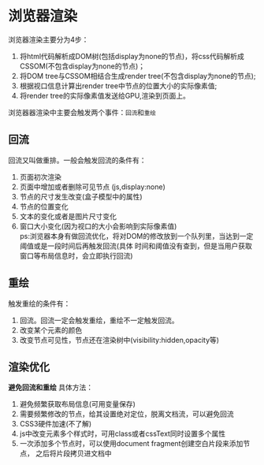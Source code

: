 # 浏览器渲染  
浏览器渲染主要分为4步：  
1. 将html代码解析成DOM树(包括display为none的节点)，将css代码解析成CSSOM(不包含display为none的节点)；  
2. 将DOM tree与CSSOM相结合生成render tree(不包含display为none的节点);  
3. 根据视口信息计算出render tree中节点的位置大小的实际像素值;  
4. 将render tree的实际像素值发送给GPU,渲染到页面上。  

浏览器器渲染中主要会触发两个事件：`回流`和`重绘`  
## 回流  
回流又叫做重排。一般会触发回流的条件有：  
1. 页面初次渲染  
2. 页面中增加或者删除可见节点 (js,display:none) 
3. 节点的尺寸发生改变(盒子模型中的属性)  
4. 节点的位置变化  
5. 文本的变化或者是图片尺寸变化  
6. 窗口大小变化(因为视口的大小会影响到实际像素值)  
ps:浏览器本身有做回流优化，将对DOM的修改放到一个队列里，当达到一定阈值或是一段时间后再触发回流(具体
时间和阈值没有查到，但是当用户获取窗口等布局信息时，会立即执行回流)

## 重绘
触发重绘的条件有：  
1. 回流。回流一定会触发重绘，重绘不一定触发回流。  
2. 改变某个元素的颜色  
3. 改变节点可见性，节点还在渲染树中(visibility:hidden,opacity等) 

## 渲染优化
**避免回流和重绘**
具体方法：  
1. 避免频繁获取布局信息(可用变量保存)
2. 需要频繁修改的节点，给其设置绝对定位，脱离文档流，可以避免回流  
3. CSS3硬件加速(不了解)
4. js中改变元素多个样式时，可用class或者cssText同时设置多个属性  
5. 一次添加多个节点时，可以使用document fragment创建空白片段来添加节点，
之后将片段拷贝进文档中